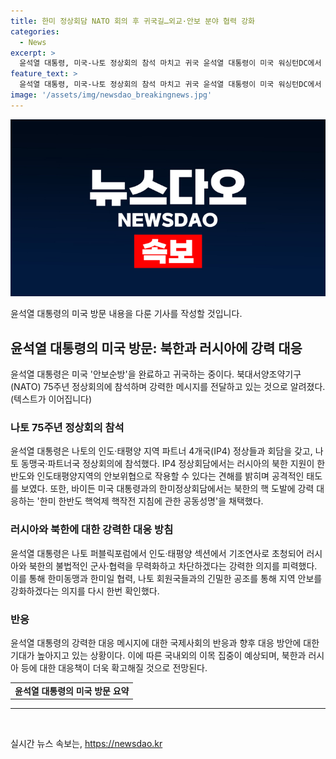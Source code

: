 ```yaml
---
title: 한미 정상회담 NATO 회의 후 귀국길…외교·안보 분야 협력 강화
categories:
  - News
excerpt: >
  윤석열 대통령, 미국-나토 정상회의 참석 마치고 귀국 윤석열 대통령이 미국 워싱턴DC에서 나토 정상회의를 마무리하고 귀국했다. 윤 대통령은 나토 동맹국, IP4 정상들과 회담을 하며 러시아의 북한 지원을 비판하고, 바이든 미국 대통령과의 회담을 비롯해 다양한 활동을 펼쳤다. 또한, 한미 핵억제 합의를 채택하고 나토 퍼블릭포럼에서 연설하며 양국과의 긴밀한 협력을 강조하며 귀국했다.
feature_text: >
  윤석열 대통령, 미국-나토 정상회의 참석 마치고 귀국 윤석열 대통령이 미국 워싱턴DC에서 나토 정상회의를 마무리하고 귀국했다. 윤 대통령은 나토 동맹국, IP4 정상들과 회담을 하며 러시아의 북한 지원을 비판하고, 바이든 미국 대통령과의 회담을 비롯해 다양한 활동을 펼쳤다. 또한, 한미 핵억제 합의를 채택하고 나토 퍼블릭포럼에서 연설하며 양국과의 긴밀한 협력을 강조하며 귀국했다.
image: '/assets/img/newsdao_breakingnews.jpg'
---
```


<p><img src="/assets/img/newsdao_breakingnews.jpg" alt="flaretime 속보" /></p>

<p>윤석열 대통령의 미국 방문 내용을 다룬 기사를 작성할 것입니다.</p>

<h2 data-ke-size="size26">윤석열 대통령의 미국 방문: 북한과 러시아에 강력 대응</h2>

<p data-ke-size="size16">윤석열 대통령은 미국 '안보순방'을 완료하고 귀국하는 중이다. 북대서양조약기구(NATO) 75주년 정상회의에 참석하며 강력한 메시지를 전달하고 있는 것으로 알려졌다. (텍스트가 이어집니다)</p>

<h3><b>나토 75주년 정상회의 참석</b></h3>

<p data-ke-size="size16">윤석열 대통령은 나토의 인도·태평양 지역 파트너 4개국(IP4) 정상들과 회담을 갖고, 나토 동맹국·파트너국 정상회의에 참석했다. IP4 정상회담에서는 러시아의 북한 지원이 한반도와 인도태평양지역의 안보위협으로 작용할 수 있다는 견해를 밝히며 공격적인 태도를 보였다. 또한, 바이든 미국 대통령과의 한미정상회담에서는 북한의 핵 도발에 강력 대응하는 '한미 한반도 핵억제 핵작전 지침에 관한 공동성명'을 채택했다.</p>

<h3><b>러시아와 북한에 대한 강력한 대응 방침</b></h3>

<p data-ke-size="size16">윤석열 대통령은 나토 퍼블릭포럼에서 인도·태평양 섹션에서 기조연사로 초청되어 러시아와 북한의 불법적인 군사·협력을 무력화하고 차단하겠다는 강력한 의지를 피력했다. 이를 통해 한미동맹과 한미일 협력, 나토 회원국들과의 긴밀한 공조를 통해 지역 안보를 강화하겠다는 의지를 다시 한번 확인했다.</p>

<h3><b>반응</b></h3>

<p data-ke-size="size16">윤석열 대통령의 강력한 대응 메시지에 대한 국제사회의 반응과 향후 대응 방안에 대한 기대가 높아지고 있는 상황이다. 이에 따른 국내외의 이목 집중이 예상되며, 북한과 러시아 등에 대한 대응책이 더욱 확고해질 것으로 전망된다.</p>

<table>
    <tbody>
        <tr>
            <td style="text-align: center; height: 17px;"><b>윤석열 대통령의 미국 방문 요약</b></td>
        </tr>
    </tbody>
</table>

<hr>

<p data-ke-size="size16">&nbsp;</p>
실시간 뉴스 속보는, <a href="https://newsdao.kr" rel="dofollow">https://newsdao.kr</a>


